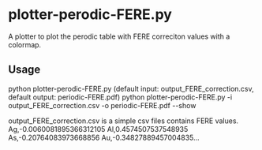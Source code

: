 # plotter-perodic-FERE.py
A plotter to plot the perodic table with FERE correciton values with a colormap.

## Usage
python plotter-perodic-FERE.py (default input: output_FERE_correction.csv, default output: periodic-FERE.pdf)
python plotter-perodic-FERE.py -i output_FERE_correction.csv -o periodic-FERE.pdf --show

output_FERE_correction.csv is a simple csv files contains FERE values. 
Ag,-0.0060081895366312105  Al,0.4574507537548935  As,-0.20764083973668856  Au,-0.34827889457004835...
